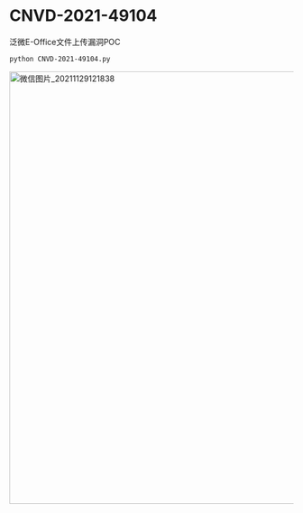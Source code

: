 # CNVD-2021-49104
泛微E-Office文件上传漏洞POC
```bash
python CNVD-2021-49104.py
```

<img width="766" alt="微信图片_20211129121838" src="https://user-images.githubusercontent.com/45167857/143808453-f1e1900e-3d55-4a2d-bd07-29755271f658.png">
